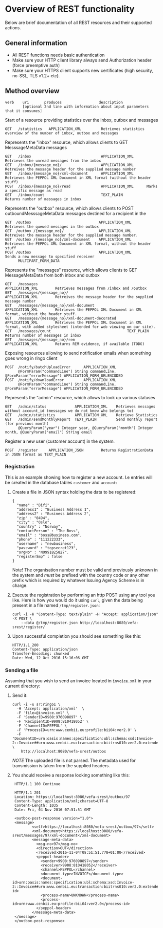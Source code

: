 # Overview of REST functionality

Below are brief documentation of all REST resources and their supported actions.

## General information

- All REST functions needs basic authentication
- Make sure your HTTP client library always send Authorization header (force preemptive auth)
- Make sure your HTTPS client supports new certificates (high security, no-SSL, TLS v1.2+ etc).

## Method overview

```
verb    uri       produces                 description
        [optional 2nd line with information about input parameters that it consumes]
```

Start of a resource providing statistics over the inbox, outbox and messages
```
GET   /statistics   APPLICATION_XML         Retrieves statistics overview of the number of inbox, outbox and messages
```

Represents the "inbox" resource, which allows clients to GET MesssageMetaData messages
```
GET   /inbox                                APPLICATION_XML      Retrieves the unread messages from the inbox
GET   /inbox/{message_no}/                  APPLICATION_XML      Retreives the message header for the supplied message number
GET   /inbox/{message_no}/xml-document      APPLICATION_XML      Retrieves the PEPPOL XML Document in XML format (without the header stuff)
POST  /inbox/{message_no}/read              APPLICATION_XML      Marks a specific message as read
GET   /inbox/count                          TEXT_PLAIN           Returns number of messages in inbox
```

Represents the "outbox" resource, which allows clients to POST outboundMesssageMetaData messages destined for a recipient in the
```
GET  /outbox                               APPLICATION_XML         Retrieves the queued messages in the outbox
GET  /outbox /{message_no}/                APPLICATION_XML         Retreives the message header for the supplied message number.
GET  /outbox /{message_no}/xml-document    APPLICATION_XML         Retrieves the PEPPOL XML Document in XML format, without the header stuff
POST /outbox                               APPLICATION_XML         Sends a new message to specified receiver
      MULTIPART_FORM_DATA
```

Represents the "messages" resource, which allows clients to GET MessageMetaData from both inbox and outbox
```
GET   /messages                                         APPLICATION_XML        Retrieves messages from /inbox and /outbox
GET   /messages/{message_no}/                           APPLICATION_XML        Retreives the message header for the supplied message number
GET   /messages/{message_no}/xml-document               APPLICATION_XML        Retrieves the PEPPOL XML Document in XML format, without the header stuff.
GET   /messages/{message_no}/xml-document-decorated     APPLICATION_XML        Retrieves the PEPPOL XML Document in XML format, with added stylesheet (intended for web viewing on our site).
GET   /messages/count                                   TEXT_PLAIN             Returns number of messages in inbox
GET   /messages/{message_no}/rem                        APPLICATION_XML        Returns REM evidence, if available (TODO)
```


Exposing resources allowing to send notification emails when something goes wrong in ringo client
```
POST  /notify/batchUploadError      APPLICATION_XML
      @FormParam("commandLine") String commandLine, @FormParam("errorMessage") APPLICATION_FORM_URLENCODED
POST  /notify/downloadError         APPLICATION_XML
      @FormParam("commandLine") String commandLine, @FormParam("errorMessage") APPLICATION_FORM_URLENCODED
```

Represents the "admin" resource, which allows to look up various statuses
```
GET   /admin/status             APPLICATION_XML    Retrieves messages without account_id (messages we do not know who belongs to)
GET   /admin/statistics         APPLICATION_XML    Retrieve Statistics
GET   /admin/sendMonthlyReport  TEXT_PLAIN         Send monthly report (for previous month)
      @QueryParam("year") Integer year, @QueryParam("month") Integer month, @QueryParam("email") String email
```

Register a new user (customer account) in the system.
```
POST  /register     APPLICATION_JSON        Returns RegistrationData in JSON format as TEXT_PLAIN
```


### Registration

This is an example showing how to register a new account. I.e entries will be created in the database tables `customer` and `account`:

 1. Create a file in JSON syntax holding the data to be registered:
    ``` 
    {
      "name" : "Difi",
      "address1" : "Business Address 1",
      "address2" : "Business Address 2",
      "zip" : "0494",
      "city" : "Oslo",
      "country" : "Norway",
      "contactPerson" : "The Boss",
      "email" : "boss@business.com",
      "phone" : "111222333",
      "username" : "newbusiness",
      "password" : "topsecret123",
      "orgNo" : "NO991825827",
      "registerSmp" : false
    }
    ```
    Note! The organisation number must be valid and previously unknown in the system and *must* be prefixed with the country code or any other prefix which is required by 
    whatever Issuing Agency Scheme is in charge.
 
 1. Execute the registration by performing an http POST using any tool you like. Here is how you would do it using `curl`, given the data being present in 
    a file named `/tmp/register.json`:
    ```
    curl -i -H "Content-Type: text/plain" -H "Accept: application/json" -X POST \ 
        --data @/tmp/register.json http://localhost:8080/vefa-srest/register/
    ```
 
 1. Upon successful completion you should see something like this:
    ```
    HTTP/1.1 200 
    Content-Type: application/json
    Transfer-Encoding: chunked
    Date: Wed, 12 Oct 2016 15:16:06 GMT
    ```
    
### Sending a file

Assuming that you wish to send an invoice located in `invoice.xml` in your current directory:

 1. Send it:
    ```
    curl -i -u sr:ringo1 \
      -H 'Accept: application/xml'  \
      -F 'file=@invoice.xml' \
      -F 'SenderID=9908:976098897' \
      -F 'RecipientID=9908:810418052' \
      -F 'ChannelID=PEPPOL' \
      -F 'ProcessID=urn:www.cenbii.eu:profile:bii04:ver2.0' \
      -F 'DocumentID=urn:oasis:names:specification:ubl:schema:xsd:Invoice-2::Invoice##urn:www.cenbii.eu:transaction:biitrns010:ver2.0:extended:urn:www.peppol.eu:bis:peppol4a:ver2.0:extended:urn:www.difi.no:ehf:faktura:ver2.0::2.1' \
        http://localhost:8080/vefa-srest/outbox
    ```
    *NOTE* The uploaded file is not parsed. The metadata used for transmission is taken from the supplied headers.
 
 1. You should receive a response looking something like this:
    ```
     HTTP/1.1 100 Continue
     
     HTTP/1.1 201 
     Location: https://localhost:8080/vefa-srest/outbox/97
     Content-Type: application/xml;charset=UTF-8
     Content-Length: 1035
     Date: Fri, 04 Nov 2016 07:51:51 GMT
     
     <outbox-post-response version="1.0">
     <message>
             <self>https://localhost:8080/vefa-srest/outbox/97</self>
             <xml-document>https://localhost:8080/vefa-srest/messages/97/xml-document</xml-document>
             <message-meta-data>
               <msg-no>97</msg-no>
               <direction>OUT</direction>
               <received>2016-11-04T08:51:51.778+01:00</received>
               <peppol-header>
                 <sender>9908:976098897</sender>
                 <receiver>9908:810418052</receiver>
                 <channel>PEPPOL</channel>
                 <document-type>INVOICE</document-type>
                 <document-id>urn:oasis:names:specification:ubl:schema:xsd:Invoice-2::Invoice##urn:www.cenbii.eu:transaction:biitrns010:ver2.0:extended:urn:www.peppol.eu:bis:peppol4a:ver2.0:extended:urn:www.difi.no:ehf:faktura:ver2.0::2.1</document-id>
                 <process-name>UNKNOWN</process-name>
                 <process-id>urn:www.cenbii.eu:profile:bii04:ver2.0</process-id>
               </peppol-header>
             </message-meta-data>
     </message>
     </outbox-post-response>
    ```